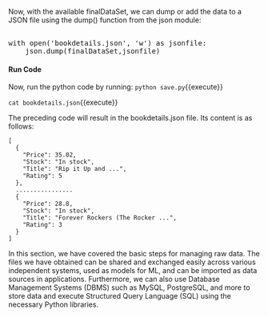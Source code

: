 Now, with the available finalDataSet, we can dump or add the data to a JSON file using the dump() function from the json module:

<pre class="file" data-filename="save.py">

with open('bookdetails.json', 'w') as jsonfile:
    json.dump(finalDataSet,jsonfile)
</pre>

#### Run Code
Now, run the python code by running: `python save.py`{{execute}}

`cat bookdetails.json`{{execute}}

The preceding code will result in the bookdetails.json file. Its content is as follows:

```
[
  {
    "Price": 35.02,
    "Stock": "In stock",
    "Title": "Rip it Up and ...",
    "Rating": 5
  },
  ................
  {
    "Price": 28.8,
    "Stock": "In stock",
    "Title": "Forever Rockers (The Rocker ...",
    "Rating": 3
  }
]
```

In this section, we have covered the basic steps for managing raw data. The files we have obtained can be shared and exchanged easily across various independent systems, used as models for ML, and can be imported as data sources in applications. Furthermore, we can also use Database Management Systems (DBMS) such as MySQL, PostgreSQL, and more to store data and execute Structured Query Language (SQL) using the necessary Python libraries.